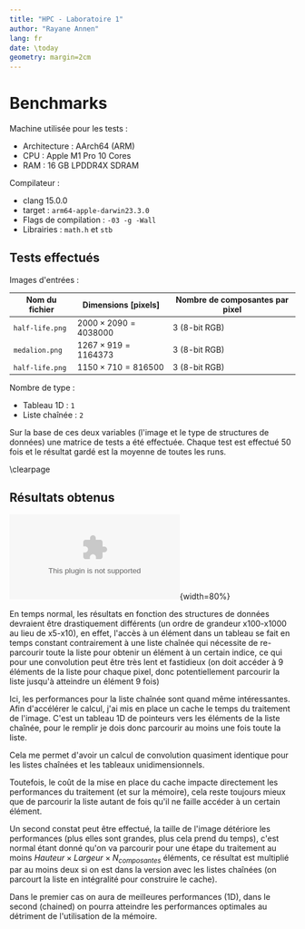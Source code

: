 ```yaml
---
title: "HPC - Laboratoire 1"
author: "Rayane Annen"
lang: fr
date: \today
geometry: margin=2cm
---
```


# Benchmarks 

Machine utilisée pour les tests : 

- Architecture : AArch64 (ARM)
- CPU : Apple M1 Pro 10 Cores
- RAM : 16 GB LPDDR4X SDRAM

Compilateur :

- clang 15.0.0
- target : `arm64-apple-darwin23.3.0`
- Flags de compilation : `-03 -g -Wall` 
- Librairies : `math.h` et `stb`

## Tests effectués

Images d'entrées : 

| Nom du fichier  | Dimensions [pixels]          | Nombre de composantes par pixel |
|-----------------|------------------------------|---------------------------------|
| `half-life.png` | $2000 \times 2090 = 4038000$ | 3 (8-bit RGB)                   |
| `medalion.png`  | $1267 \times 919 = 1164373$  | 3 (8-bit RGB)                   |
| `half-life.png` | $1150 \times 710 = 816500$   | 3 (8-bit RGB)                   |

Nombre de type : 

- Tableau 1D : `1`
- Liste chaînée : `2`

Sur la base de ces deux variables (l'image et le type de structures de données) une matrice de tests a été effectuée. Chaque test est effectué 50 fois et le résultat gardé est la moyenne de toutes les runs.

\clearpage

## Résultats obtenus

![Résultats du benchmark obtenu avec la machine de test.](results.eps){width=80%}

En temps normal, les résultats en fonction des structures de données devraient être drastiquement différents (un ordre de grandeur x100-x1000 au lieu de x5-x10), en effet, l'accès à un élément dans un tableau se fait en temps constant contrairement à une liste chaînée qui nécessite de re-parcourir toute la liste pour obtenir un élément à un certain indice, ce qui pour une convolution peut être très lent et fastidieux (on doit accéder à 9 éléments de la liste pour chaque pixel, donc potentiellement parcourir la liste jusqu'à atteindre un élément 9 fois)

Ici, les performances pour la liste chaînée sont quand même intéressantes. Afin d'accélérer le calcul, j'ai mis en place un cache le temps du traitement de l'image. C'est un tableau 1D de pointeurs vers les éléments de la liste chaînée, pour le remplir je dois donc parcourir au moins une fois toute la liste.

Cela me permet d'avoir un calcul de convolution quasiment identique pour les listes chaînées et les tableaux unidimensionnels.

Toutefois, le coût de la mise en place du cache impacte directement les performances du traitement (et sur la mémoire), cela reste toujours mieux que de parcourir la liste autant de fois qu'il ne faille accéder à un certain élément.

Un second constat peut être effectué, la taille de l'image détériore les performances (plus elles sont grandes, plus cela prend du temps), c'est normal étant donné qu'on va parcourir pour une étape du traitement au moins $Hauteur \times Largeur \times N_{composantes}$ éléments, ce résultat est multiplié par au moins deux si on est dans la version avec les listes chaînées (on parcourt la liste en intégralité pour construire le cache).

Dans le premier cas on aura de meilleures performances (1D), dans le second (chained) on pourra atteindre les performances optimales au détriment de l'utilisation de la mémoire.

